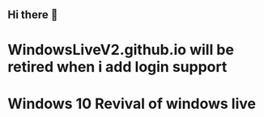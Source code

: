 ## Hi there 👋
# WindowsLiveV2.github.io will be retired when i add login support
# Windows 10 Revival of windows live
<!--

WindowsLiveV2.github.io will be retired when i add login support
Windows 10 Revival of windows live
-->

